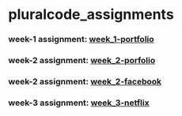 # pluralcode_assignments

### week-1 assignment:  [week_1-portfolio](https://damian-html-portfolio.netlify.app/)
### week-2 assignment:  [week_2-porfolio](https://ugbedam7.github.io/pluralcode_assignments/)
### week-2 assignment:  [week_2-facebook](https://damian-fb-login.netlify.app/)
### week-3 assignment:  [week_3-netflix](https://damian-netflx.netlify.app/)
